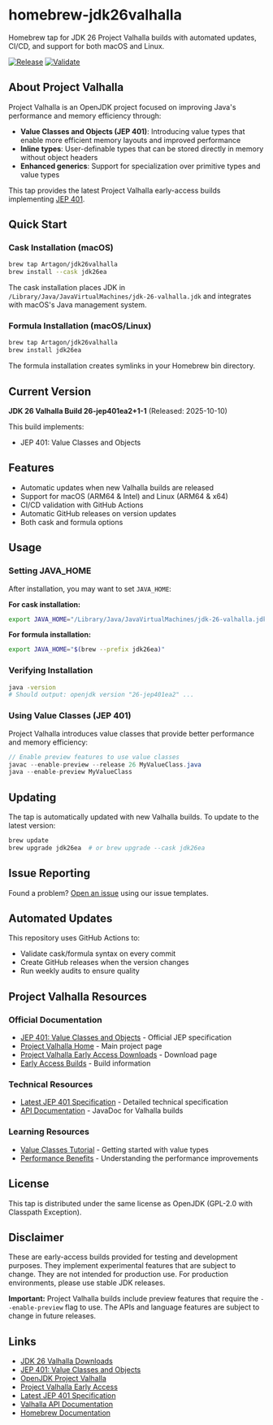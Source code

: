 # homebrew-jdk26valhalla

Homebrew tap for JDK 26 Project Valhalla builds with automated updates, CI/CD, and support for both macOS and Linux.

[![Release](https://github.com/Artagon/homebrew-jdk26valhalla/actions/workflows/release.yml/badge.svg)](https://github.com/Artagon/homebrew-jdk26valhalla/actions/workflows/release.yml)
[![Validate](https://github.com/Artagon/homebrew-jdk26valhalla/actions/workflows/validate.yml/badge.svg)](https://github.com/Artagon/homebrew-jdk26valhalla/actions/workflows/validate.yml)

## About Project Valhalla

Project Valhalla is an OpenJDK project focused on improving Java's performance and memory efficiency through:
- **Value Classes and Objects (JEP 401)**: Introducing value types that enable more efficient memory layouts and improved performance
- **Inline types**: User-definable types that can be stored directly in memory without object headers
- **Enhanced generics**: Support for specialization over primitive types and value types

This tap provides the latest Project Valhalla early-access builds implementing [JEP 401](https://openjdk.org/jeps/401).

## Quick Start

### Cask Installation (macOS)

```bash
brew tap Artagon/jdk26valhalla
brew install --cask jdk26ea
```

The cask installation places JDK in `/Library/Java/JavaVirtualMachines/jdk-26-valhalla.jdk` and integrates with macOS's Java management system.

### Formula Installation (macOS/Linux)

```bash
brew tap Artagon/jdk26valhalla
brew install jdk26ea
```

The formula installation creates symlinks in your Homebrew bin directory.

## Current Version

**JDK 26 Valhalla Build 26-jep401ea2+1-1** (Released: 2025-10-10)

This build implements:
- JEP 401: Value Classes and Objects

## Features

- Automatic updates when new Valhalla builds are released
- Support for macOS (ARM64 & Intel) and Linux (ARM64 & x64)
- CI/CD validation with GitHub Actions
- Automatic GitHub releases on version updates
- Both cask and formula options

## Usage

### Setting JAVA_HOME

After installation, you may want to set `JAVA_HOME`:

**For cask installation:**
```bash
export JAVA_HOME="/Library/Java/JavaVirtualMachines/jdk-26-valhalla.jdk/Contents/Home"
```

**For formula installation:**
```bash
export JAVA_HOME="$(brew --prefix jdk26ea)"
```

### Verifying Installation

```bash
java -version
# Should output: openjdk version "26-jep401ea2" ...
```

### Using Value Classes (JEP 401)

Project Valhalla introduces value classes that provide better performance and memory efficiency:

```java
// Enable preview features to use value classes
javac --enable-preview --release 26 MyValueClass.java
java --enable-preview MyValueClass
```

## Updating

The tap is automatically updated with new Valhalla builds. To update to the latest version:

```bash
brew update
brew upgrade jdk26ea  # or brew upgrade --cask jdk26ea
```

## Issue Reporting

Found a problem? [Open an issue](https://github.com/Artagon/homebrew-jdk26valhalla/issues/new/choose) using our issue templates.

## Automated Updates

This repository uses GitHub Actions to:
- Validate cask/formula syntax on every commit
- Create GitHub releases when the version changes
- Run weekly audits to ensure quality

## Project Valhalla Resources

### Official Documentation
- [JEP 401: Value Classes and Objects](https://openjdk.org/jeps/401) - Official JEP specification
- [Project Valhalla Home](https://openjdk.org/projects/valhalla/) - Main project page
- [Project Valhalla Early Access Downloads](https://jdk.java.net/valhalla/) - Download page
- [Early Access Builds](https://openjdk.org/projects/valhalla/early-access) - Build information

### Technical Resources
- [Latest JEP 401 Specification](http://cr.openjdk.java.net/~dlsmith/jep401/latest) - Detailed technical specification
- [API Documentation](https://download.java.net/java/early_access/valhalla/26/docs/api/) - JavaDoc for Valhalla builds

### Learning Resources
- [Value Classes Tutorial](https://openjdk.org/projects/valhalla/) - Getting started with value types
- [Performance Benefits](https://openjdk.org/projects/valhalla/) - Understanding the performance improvements

## License

This tap is distributed under the same license as OpenJDK (GPL-2.0 with Classpath Exception).

## Disclaimer

These are early-access builds provided for testing and development purposes. They implement experimental features that are subject to change. They are not intended for production use. For production environments, please use stable JDK releases.

**Important:** Project Valhalla builds include preview features that require the `--enable-preview` flag to use. The APIs and language features are subject to change in future releases.

## Links

- [JDK 26 Valhalla Downloads](https://jdk.java.net/valhalla/)
- [JEP 401: Value Classes and Objects](https://openjdk.org/jeps/401)
- [OpenJDK Project Valhalla](https://openjdk.org/projects/valhalla/)
- [Project Valhalla Early Access](https://openjdk.org/projects/valhalla/early-access)
- [Latest JEP 401 Specification](http://cr.openjdk.java.net/~dlsmith/jep401/latest)
- [Valhalla API Documentation](https://download.java.net/java/early_access/valhalla/26/docs/api/)
- [Homebrew Documentation](https://docs.brew.sh/)
